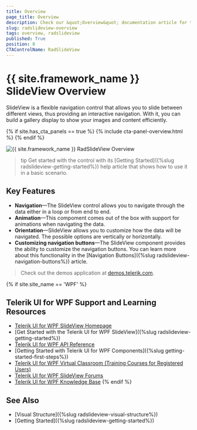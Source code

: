 ```yaml
---
title: Overview
page_title: Overview
description: Check our &quot;Overview&quot; documentation article for the RadSlideView control.
slug: radslideview-overview
tags: overview, radslideview
published: True
position: 0
CTAControlName: RadSlideView
---
```


# {{ site.framework_name }} SlideView Overview

SlideView is a flexible navigation control that allows you to slide between different views, thus providing an interactive navigation. With it, you can build a gallery display to show your images and content efficiently.

{% if site.has_cta_panels == true %}
{% include cta-panel-overview.html %}
{% endif %}

![{{ site.framework_name }} RadSlideView Overview](images/radslideview-overview-0.png)

>tip Get started with the control with its [Getting Started]({%slug radslideview-getting-started%}) help article that shows how to use it in a basic scenario.

## Key Features

* __Navigation__&mdash;The SlideView control allows you to navigate through the data either in a loop or from end to end.
* __Animation__&mdash;This compoment comes out of the box with support for animations when navigating the data.
* __Orientation__&mdash;SlideView allows you to customize how the data will be navigated. The possible options are vertically or horizontally.
* __Customizing navigation buttons__&mdash;The SlideView component provides the ability to customize the navigation buttons. You can learn more about this functionality in the [Navigation Buttons]({%slug radslideview-navigation-buttons%}) article.

> Check out the demos application at [demos.telerik.com](https://demos.telerik.com/wpf/).

{% if site.site_name == 'WPF' %}
## Telerik UI for WPF Support and Learning Resources

* [Telerik UI for WPF SlideView Homepage](https://www.telerik.com/products/wpf/slideview.aspx)
* [Get Started with the Telerik UI for WPF SlideView]({%slug radslideview-getting-started%})
* [Telerik UI for WPF API Reference](https://docs.telerik.com/devtools/wpf/api/)
* [Getting Started with Telerik UI for WPF Components]({%slug getting-started-first-steps%})
* [Telerik UI for WPF Virtual Classroom (Training Courses for Registered Users)](https://learn.telerik.com/learn/course/external/view/elearning/16/telerik-ui-for-wpf) 
* [Telerik UI for WPF SlideView Forums](https://www.telerik.com/forums/wpf)
* [Telerik UI for WPF Knowledge Base](https://docs.telerik.com/devtools/wpf/knowledge-base)
{% endif %}

## See Also
* [Visual Structure]({%slug radslideview-visual-structure%})
* [Getting Started]({%slug radslideview-getting-started%})